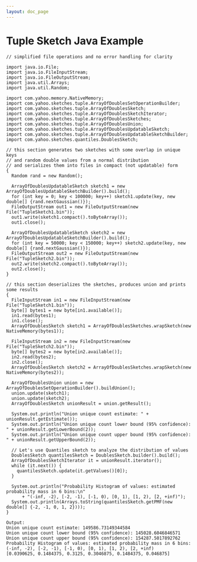 ```yaml
---
layout: doc_page
---
```


# Tuple Sketch Java Example

    // simplified file operations and no error handling for clarity

    import java.io.File;
    import java.io.FileInputStream;
    import java.io.FileOutputStream;
    import java.util.Arrays;
    import java.util.Random;

    import com.yahoo.memory.NativeMemory;
    import com.yahoo.sketches.tuple.ArrayOfDoublesSetOperationBuilder;
    import com.yahoo.sketches.tuple.ArrayOfDoublesSketch;
    import com.yahoo.sketches.tuple.ArrayOfDoublesSketchIterator;
    import com.yahoo.sketches.tuple.ArrayOfDoublesSketches;
    import com.yahoo.sketches.tuple.ArrayOfDoublesUnion;
    import com.yahoo.sketches.tuple.ArrayOfDoublesUpdatableSketch;
    import com.yahoo.sketches.tuple.ArrayOfDoublesUpdatableSketchBuilder;
    import com.yahoo.sketches.quantiles.DoublesSketch;

    // this section generates two sketches with some overlap in unique keys
    // and random double values from a normal distribution
    // and serializes them into files in compact (not updatable) form
    {
      Random rand = new Random();

      ArrayOfDoublesUpdatableSketch sketch1 = new ArrayOfDoublesUpdatableSketchBuilder().build();
      for (int key = 0; key < 100000; key++) sketch1.update(key, new double[] {rand.nextGaussian()});
      FileOutputStream out1 = new FileOutputStream(new File("TupleSketch1.bin"));
      out1.write(sketch1.compact().toByteArray());
      out1.close();

      ArrayOfDoublesUpdatableSketch sketch2 = new ArrayOfDoublesUpdatableSketchBuilder().build();
      for (int key = 50000; key < 150000; key++) sketch2.update(key, new double[] {rand.nextGaussian()});
      FileOutputStream out2 = new FileOutputStream(new File("TupleSketch2.bin"));
      out2.write(sketch2.compact().toByteArray());
      out2.close();
    }

    // this section deserializes the sketches, produces union and prints some results
    {
      FileInputStream in1 = new FileInputStream(new File("TupleSketch1.bin"));
      byte[] bytes1 = new byte[in1.available()];
      in1.read(bytes1);
      in1.close();
      ArrayOfDoublesSketch sketch1 = ArrayOfDoublesSketches.wrapSketch(new NativeMemory(bytes1));

      FileInputStream in2 = new FileInputStream(new File("TupleSketch2.bin"));
      byte[] bytes2 = new byte[in2.available()];
      in2.read(bytes2);
      in2.close();
      ArrayOfDoublesSketch sketch2 = ArrayOfDoublesSketches.wrapSketch(new NativeMemory(bytes2));

      ArrayOfDoublesUnion union = new ArrayOfDoublesSetOperationBuilder().buildUnion();
      union.update(sketch1);
      union.update(sketch2);
      ArrayOfDoublesSketch unionResult = union.getResult();

      System.out.println("Union unique count estimate: " + unionResult.getEstimate());
      System.out.println("Union unique count lower bound (95% confidence): " + unionResult.getLowerBound(2));
      System.out.println("Union unique count upper bound (95% confidence): " + unionResult.getUpperBound(2));

      // Let's use Quantiles sketch to analyze the distribution of values
      DoublesSketch quantilesSketch = DoublesSketch.builder().build();
      ArrayOfDoublesSketchIterator it = unionResult.iterator();
      while (it.next()) {
        quantilesSketch.update(it.getValues()[0]);
      }

      System.out.println("Probability Histogram of values: estimated probability mass in 6 bins:\n"
          + "(-inf, -2), [-2, -1), [-1, 0), [0, 1), [1, 2), [2, +inf)");
      System.out.println(Arrays.toString(quantilesSketch.getPMF(new double[] {-2, -1, 0, 1, 2})));
    }

    Output:
    Union unique count estimate: 149586.73149344584
    Union unique count lower bound (95% confidence): 145028.6046846571
    Union unique count upper bound (95% confidence): 154287.5017892762
    Probability Histogram of values: estimated probability mass in 6 bins:
    (-inf, -2), [-2, -1), [-1, 0), [0, 1), [1, 2), [2, +inf)
    [0.0390625, 0.1484375, 0.3125, 0.3046875, 0.1484375, 0.046875]
